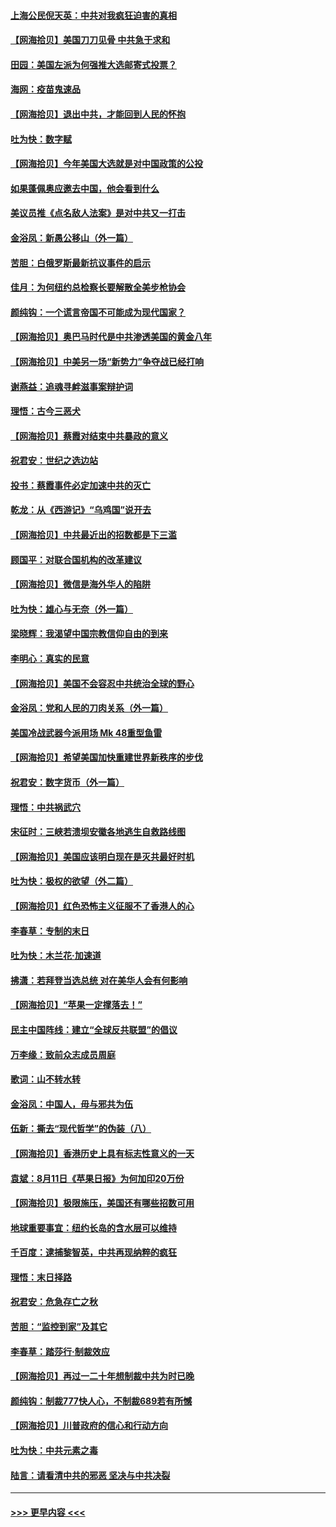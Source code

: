 #### [上海公民倪天英：中共对我疯狂迫害的真相](../pages/nsc993/n12356341.md?t=08252351) 
#### [【网海拾贝】美国刀刀见骨 中共急于求和](../pages/nsc993/n12355511.md?t=08252351) 
#### [田园：美国左派为何强推大选邮寄式投票？](../pages/nsc993/n12352963.md?t=08252351) 
#### [海网：疫苗鬼速品](../pages/nsc993/n12354438.md?t=08252351) 
#### [【网海拾贝】退出中共，才能回到人民的怀抱](../pages/nsc993/n12352634.md?t=08252351) 
#### [吐为快：数字赋](../pages/nsc993/n12352317.md?t=08252351) 
#### [【网海拾贝】今年美国大选就是对中国政策的公投](../pages/nsc993/n12350973.md?t=08252351) 
#### [如果蓬佩奥应邀去中国，他会看到什么](../pages/nsc993/n12350945.md?t=08252351) 
#### [美议员推《点名敌人法案》是对中共又一打击](../pages/nsc993/n12350765.md?t=08252351) 
#### [金浴凤：新愚公移山（外一篇）](../pages/nsc993/n12350253.md?t=08252351) 
#### [苦胆：白俄罗斯最新抗议事件的启示](../pages/nsc993/n12349989.md?t=08252351) 
#### [佳月：为何纽约总检察长要解散全美步枪协会](../pages/nsc993/n12349939.md?t=08252351) 
#### [颜纯钩：一个谎言帝国不可能成为现代国家？](../pages/nsc993/n12349898.md?t=08252351) 
#### [【网海拾贝】奥巴马时代是中共渗透美国的黄金八年](../pages/nsc993/n12349284.md?t=08252351) 
#### [【网海拾贝】中美另一场“新势力”争夺战已经打响](../pages/nsc993/n12346998.md?t=08252351) 
#### [谢燕益：追魂寻衅滋事案辩护词](../pages/nsc993/n12346892.md?t=08252351) 
#### [理悟：古今三恶犬](../pages/nsc993/n12345190.md?t=08252351) 
#### [【网海拾贝】蔡霞对结束中共暴政的意义](../pages/nsc993/n12344263.md?t=08252351) 
#### [祝君安：世纪之选边站](../pages/nsc993/n12342382.md?t=08252351) 
#### [投书：蔡霞事件必定加速中共的灭亡](../pages/nsc993/n12341881.md?t=08252351) 
#### [乾龙：从《西游记》“乌鸡国”说开去](../pages/nsc993/n12341690.md?t=08252351) 
#### [【网海拾贝】中共最近出的招数都是下三滥](../pages/nsc993/n12341593.md?t=08252351) 
#### [顾国平：对联合国机构的改革建议](../pages/nsc993/n12339928.md?t=08252351) 
#### [【网海拾贝】微信是海外华人的陷阱](../pages/nsc993/n12338868.md?t=08252351) 
#### [吐为快：雄心与无奈（外一篇）](../pages/nsc993/n12338132.md?t=08252351) 
#### [梁晓辉：我渴望中国宗教信仰自由的到来](../pages/nsc993/n12336657.md?t=08252351) 
#### [李明心：真实的民意](../pages/nsc993/n12336089.md?t=08252351) 
#### [【网海拾贝】美国不会容忍中共统治全球的野心](../pages/nsc993/n12336063.md?t=08252351) 
#### [金浴凤：党和人民的刀肉关系（外一篇）](../pages/nsc993/n12335834.md?t=08252351) 
#### [美国冷战武器今派用场 Mk 48重型鱼雷](../pages/nsc993/n12335354.md?t=08252351) 
#### [【网海拾贝】希望美国加快重建世界新秩序的步伐](../pages/nsc993/n12334224.md?t=08252351) 
#### [祝君安：数字货币（外一篇）](../pages/nsc993/n12334186.md?t=08252351) 
#### [理悟：中共祸武穴](../pages/nsc993/n12333962.md?t=08252351) 
#### [宋征时：三峡若溃坝安徽各地逃生自救路线图](../pages/nsc993/n12332450.md?t=08252351) 
#### [【网海拾贝】美国应该明白现在是灭共最好时机](../pages/nsc993/n12332313.md?t=08252351) 
#### [吐为快：极权的欲望（外二篇）](../pages/nsc993/n12332089.md?t=08252351) 
#### [【网海拾贝】红色恐怖主义征服不了香港人的心](../pages/nsc993/n12329296.md?t=08252351) 
#### [李春草：专制的末日](../pages/nsc993/n12329079.md?t=08252351) 
#### [吐为快：木兰花‧加速道](../pages/nsc993/n12327366.md?t=08252351) 
#### [拂潇：若拜登当选总统 对在美华人会有何影响](../pages/nsc993/n12295996.md?t=08252351) 
#### [【网海拾贝】“苹果一定撑落去！”](../pages/nsc993/n12326784.md?t=08252351) 
#### [民主中国阵线：建立“全球反共联盟”的倡议](../pages/nsc993/n12324177.md?t=08252351) 
#### [万李缘：致前众志成员周庭](../pages/nsc993/n12324635.md?t=08252351) 
#### [歌词：山不转水转](../pages/nsc993/n12324599.md?t=08252351) 
#### [金浴凤：中国人，毋与邪共为伍](../pages/nsc993/n12324257.md?t=08252351) 
#### [伍新：撕去“现代哲学”的伪装（八）](../pages/nsc993/n12324188.md?t=08252351) 
#### [【网海拾贝】香港历史上具有标志性意义的一天](../pages/nsc993/n12324021.md?t=08252351) 
#### [袁斌：8月11日《苹果日报》为何加印20万份](../pages/nsc993/n12323955.md?t=08252351) 
#### [【网海拾贝】极限施压，美国还有哪些招数可用](../pages/nsc993/n12322512.md?t=08252351) 
#### [地球重要事宜：纽约长岛的含水层可以维持](../pages/nsc993/n12321844.md?t=08252351) 
#### [千百度：逮捕黎智英，中共再现纳粹的疯狂](../pages/nsc993/n12321777.md?t=08252351) 
#### [理悟：末日择路](../pages/nsc993/n12320812.md?t=08252351) 
#### [祝君安：危急存亡之秋](../pages/nsc993/n12320795.md?t=08252351) 
#### [苦胆：“监控到家”及其它](../pages/nsc993/n12320751.md?t=08252351) 
#### [李春草：踏莎行·制裁效应](../pages/nsc993/n12318290.md?t=08252351) 
#### [【网海拾贝】再过一二十年想制裁中共为时已晚](../pages/nsc993/n12318195.md?t=08252351) 
#### [颜纯钩：制裁777快人心，不制裁689若有所憾](../pages/nsc993/n12316912.md?t=08252351) 
#### [【网海拾贝】川普政府的信心和行动方向](../pages/nsc993/n12316673.md?t=08252351) 
#### [吐为快：中共元素之毒](../pages/nsc993/n12316547.md?t=08252351) 
#### [陆言：请看清中共的邪恶 坚决与中共决裂](../pages/nsc993/n12315784.md?t=08252351) 

----
#### [ >>> 更早内容 <<< ](../indexes/nsc993-earlier.md)
